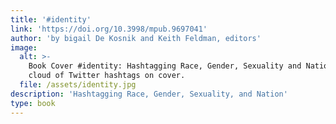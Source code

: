 ```yaml
---
title: '#identity'
link: 'https://doi.org/10.3998/mpub.9697041'
author: 'by bigail De Kosnik and Keith Feldman, editors'
image:
  alt: >-
    Book Cover #identity: Hashtagging Race, Gender, Sexuality and Nation. Word
    cloud of Twitter hashtags on cover.
  file: /assets/identity.jpg
description: 'Hashtagging Race, Gender, Sexuality, and Nation'
type: book
---
```


